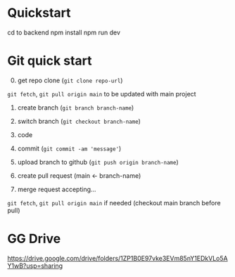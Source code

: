 # Quickstart
cd to backend
npm install
npm run dev
# Git quick start

0. get repo clone (`git clone repo-url`)

`git fetch`, `git pull origin main` to be updated with main project
 
1. create branch (`git branch branch-name`)
2. switch branch (`git checkout branch-name`)
3. code
4. commit (`git commit -am 'message'`)

5. upload branch to github (`git push origin branch-name`)

6. create pull request (main <- branch-name)

7. merge request accepting...

`git fetch`, `git pull origin main` if needed (checkout main branch before pull)

# GG Drive
https://drive.google.com/drive/folders/1ZP1B0E97vke3EVm85nY1EDkVLo5AY1wB?usp=sharing
